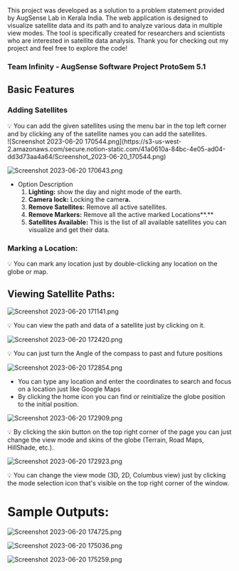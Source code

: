  This project was developed as a solution to a problem statement provided by AugSense Lab in Kerala India. The web application is designed to visualize satellite data and its path and to analyze various data in multiple view modes. The tool is specifically created for researchers and scientists who are interested in satellite data analysis. Thank you for checking out my project and feel free to explore the code!

### Team Infinity - AugSense Software Project ProtoSem 5.1

## Basic Features
### Adding Satellites

<aside>
💡 You can add the given satellites using the menu bar in the top left corner and by clicking any of the satellite names you can add the satellites.

</aside>
![Screenshot 2023-06-20 170544.png](https://s3-us-west-2.amazonaws.com/secure.notion-static.com/41a0610a-84bc-4e05-ad04-dd3d73aa4a64/Screenshot_2023-06-20_170544.png)

![Screenshot 2023-06-20 170643.png](https://github.com/developerpradeepofficial/satVizEngine/blob/main/outPutSS/Screenshot%202023-06-20%20170643.png)

- Option Description
    1. **Lighting:** show the day and night mode of the earth.
    2. **Camera lock:** Locking the camer**a.**
    3. **Remove Satellites:** Remove all active satellites.
    4. ****Remove Markers:**** Remove all the active marked Locations**.**
    5. **Satellites Available:** This is the list of all available satellites you can visualize and get their data. 

### Marking a Location:

<aside>
💡 You can mark any location just by double-clicking any location on the globe or map.

</aside>

## Viewing Satellite Paths:

![Screenshot 2023-06-20 171141.png](https://s3-us-west-2.amazonaws.com/secure.notion-static.com/6d56d377-6d62-4f90-ba2b-f629ef92c1e2/Screenshot_2023-06-20_171141.png)

<aside>
💡 You can view the path and data of a satellite just by clicking on it.

</aside>

![Screenshot 2023-06-20 172420.png](https://s3-us-west-2.amazonaws.com/secure.notion-static.com/ebf21e5a-a79d-42f7-8bc9-28a144523732/Screenshot_2023-06-20_172420.png)

<aside>
💡 You can just turn the Angle of the compass to past and future positions

</aside>

![Screenshot 2023-06-20 172854.png](https://s3-us-west-2.amazonaws.com/secure.notion-static.com/078179ad-abb5-4f72-9ecc-32887688bbe9/Screenshot_2023-06-20_172854.png)

- You can type any location and enter the coordinates to search and focus on a location just like Google Maps
- By clicking the home icon you can find or reinitialize the globe position to the initial position.

![Screenshot 2023-06-20 172909.png](https://s3-us-west-2.amazonaws.com/secure.notion-static.com/4bcbf5af-deec-4fa4-83e1-124ef4b7f341/Screenshot_2023-06-20_172909.png)

<aside>
💡 By clicking the skin button on the top right corner of the page you can just change the view mode and skins of the globe (Terrain, Road Maps, HillShade, etc.).

</aside>

![Screenshot 2023-06-20 172923.png](https://s3-us-west-2.amazonaws.com/secure.notion-static.com/6d143c11-3a84-4ca5-9800-3974af15dff2/Screenshot_2023-06-20_172923.png)

<aside>
💡 You can change the view mode (3D, 2D, Columbus view) just by clicking the mode selection icon that's visible on the top right corner of the window.

</aside>

# Sample Outputs:

![Screenshot 2023-06-20 174725.png](https://s3-us-west-2.amazonaws.com/secure.notion-static.com/3e7d3350-7091-4b97-9c46-0f0a9e31b773/Screenshot_2023-06-20_174725.png)

![Screenshot 2023-06-20 175036.png](https://s3-us-west-2.amazonaws.com/secure.notion-static.com/74ebe957-5f7b-4cf5-91bf-a6a0c540d8e3/Screenshot_2023-06-20_175036.png)

![Screenshot 2023-06-20 175259.png](https://s3-us-west-2.amazonaws.com/secure.notion-static.com/3ebd7b16-6010-4c11-bc63-e819d7346483/Screenshot_2023-06-20_175259.png)
